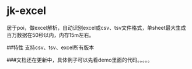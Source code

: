 # jk-excel
居于poi，做excel解析，自动识别excel或csv、tsv文件格式，单sheet最大生成百万数据在50秒以内，内存15m左右。

##特性
   支持csv、tsv、excel所有版本



###文档还在更新中，具体例子可以先看demo里面的代码。。。。。
